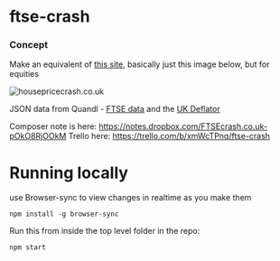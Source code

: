 ftse-crash
=====================

### Concept

Make an equivalent of [this site](http://www.housepricecrash.co.uk/), basically just this image below, but for equities

![housepricecrash.co.uk](https://dchtm6r471mui.cloudfront.net/notes.dropbox.com_pOkO8RjOOkM_d.3156_1431198212446_Screen+Shot+2015-05-09+at+20.03.11.png)

JSON data from Quandl - [FTSE data](https://www.quandl.com/data/YAHOO/INDEX_FTSE-FTSE-100-Index-UK) and the [UK Deflator](https://www.quandl.com/data/ODA/GBR_NGDP_D-United-Kingdom-GDP-Deflator?utm_medium=graph&utm_source=quandl)

Composer note is here: https://notes.dropbox.com/FTSEcrash.co.uk-pOkO8RjOOkM
Trello here: https://trello.com/b/xmWcTPnq/ftse-crash


# Running locally

use Browser-sync to view changes in realtime as you make them

`npm install -g browser-sync`

Run this from inside the top level folder in the repo:

`npm start`
